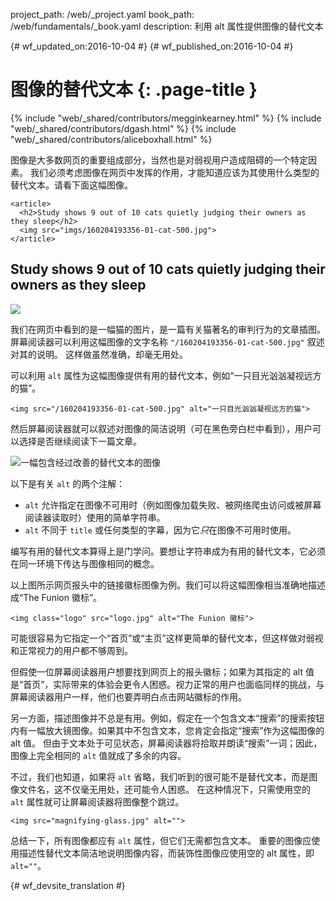 project_path: /web/_project.yaml
book_path: /web/fundamentals/_book.yaml
description: 利用 alt 属性提供图像的替代文本


{# wf_updated_on:2016-10-04 #}
{# wf_published_on:2016-10-04 #}

# 图像的替代文本 {: .page-title }

{% include "web/_shared/contributors/megginkearney.html" %}
{% include "web/_shared/contributors/dgash.html" %}
{% include "web/_shared/contributors/aliceboxhall.html" %}



图像是大多数网页的重要组成部分，当然也是对弱视用户造成阻碍的一个特定因素。
我们必须考虑图像在网页中发挥的作用，才能知道应该为其使用什么类型的替代文本。请看下面这幅图像。



    <article>
      <h2>Study shows 9 out of 10 cats quietly judging their owners as they sleep</h2>
      <img src="imgs/160204193356-01-cat-500.jpg">
    </article>

<article>
  <h2>Study shows 9 out of 10 cats quietly judging their owners as they sleep</h2>
  <img src="imgs/160204193356-01-cat-500.jpg">
</article>

我们在网页中看到的是一幅猫的图片，是一篇有关猫著名的审判行为的文章插图。
屏幕阅读器可以利用这幅图像的文字名称 `"/160204193356-01-cat-500.jpg"` 叙述对其的说明。
这样做虽然准确，却毫无用处。


可以利用 `alt` 属性为这幅图像提供有用的替代文本，例如“一只目光汹汹凝视远方的猫”。


    <img src="/160204193356-01-cat-500.jpg" alt="一只目光汹汹凝视远方的猫">

然后屏幕阅读器就可以叙述对图像的简洁说明（可在黑色旁白栏中看到），用户可以选择是否继续阅读下一篇文章。



![一幅包含经过改善的替代文本的图像](imgs/funioncat2.png)

以下是有关 `alt` 的两个注解：

 - `alt` 允许指定在图像不可用时（例如图像加载失败、被网络爬虫访问或被屏幕阅读器读取时）使用的简单字符串。
 - `alt` 不同于 `title` 或任何类型的字幕，因为它*只*在图像不可用时使用。


编写有用的替代文本算得上是门学问。要想让字符串成为有用的替代文本，它必须在同一环境下传达与图像相同的概念。



以上图所示网页报头中的链接徽标图像为例。我们可以将这幅图像相当准确地描述成“The Funion 徽标”。


    <img class="logo" src="logo.jpg" alt="The Funion 徽标">

可能很容易为它指定一个“首页”或“主页”这样更简单的替代文本，但这样做对弱视和正常视力的用户都不够周到。


但假使一位屏幕阅读器用户想要找到网页上的报头徽标；如果为其指定的 alt 值是“首页”，实际带来的体验会更令人困惑。视力正常的用户也面临同样的挑战，与屏幕阅读器用户一样，他们也要弄明白点击网站徽标的作用。


另一方面，描述图像并不总是有用。例如，假定在一个包含文本“搜索”的搜索按钮内有一幅放大镜图像。如果其中不包含文本，您肯定会指定“搜索”作为这幅图像的 alt 值。
但由于文本处于可见状态，屏幕阅读器将拾取并朗读“搜索”一词；因此，图像上完全相同的 `alt` 值就成了多余的内容。



不过，我们也知道，如果将 `alt` 省略，我们听到的很可能不是替代文本，而是图像文件名，这不仅毫无用处，还可能令人困惑。
在这种情况下，只需使用空的 `alt` 属性就可让屏幕阅读器将图像整个跳过。



    <img src="magnifying-glass.jpg" alt="">

总结一下，所有图像都应有 `alt` 属性，但它们无需都包含文本。
重要的图像应使用描述性替代文本简洁地说明图像内容，而装饰性图像应使用空的 alt 属性，即 `alt=""`。




{# wf_devsite_translation #}
